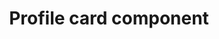 ---
title: Profile card component
stack: HTML and CSS
image: project-profile-card-component.png
projectLink: https://saad-shaikh-profile-card-component.netlify.app/
description: This is a profile card component I created in a Frontend Mentor project
---